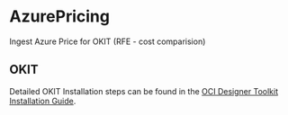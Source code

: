 # AzurePricing
Ingest Azure Price for OKIT (RFE - cost comparision)

## OKIT
Detailed OKIT Installation steps can be found in the [OCI Designer Toolkit Installation Guide](https://github.com/oracle/oci-designer-toolkit/blob/master/README.md).



